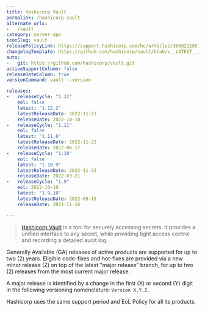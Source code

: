```yaml
---
title: Hashicorp Vault
permalink: /hashicorp-vault
alternate_urls:
-   /vault
category: server-app
iconSlug: vault
releasePolicyLink: https://support.hashicorp.com/hc/articles/360021185113
changelogTemplate: https://github.com/hashicorp/vault/blob/v__LATEST__/CHANGELOG.md
auto:
-   git: https://github.com/hashicorp/vault.git
activeSupportColumn: false
releaseDateColumn: true
versionCommand: vault --version

releases:
-   releaseCycle: "1.12"
    eol: false
    latest: "1.12.2"
    latestReleaseDate: 2022-11-23
    releaseDate: 2022-10-10
-   releaseCycle: "1.11"
    eol: false
    latest: "1.11.6"
    latestReleaseDate: 2022-11-23
    releaseDate: 2022-06-17
-   releaseCycle: "1.10"
    eol: false
    latest: "1.10.9"
    latestReleaseDate: 2022-11-23
    releaseDate: 2022-03-21
-   releaseCycle: "1.9"
    eol: 2022-10-10
    latest: "1.9.10"
    latestReleaseDate: 2022-09-15
    releaseDate: 2021-11-16

---
```


> [Hashicorp Vault](https://www.vaultproject.io/) is a tool for securely accessing secrets. It provides a unified interface to any secret, while providing tight access control and recording a detailed audit log.

Generally Available (GA) releases of active products are supported for up to two (2) years. Eligible code-fixes and hot-fixes are provided via a new minor release (Z) on top of the latest "major release" branch, for up to two (2) releases from the most current major release. 

A major release is identified by a change in the first (X) or second (Y) digit in the following versioning nomenclature: `Version X.Y.Z.`

Hashicorp uses the same support period and EoL Policy for all its products.
